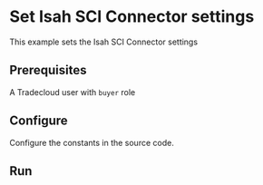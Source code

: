 # Set Isah SCI Connector settings

This example sets the Isah SCI Connector settings

## Prerequisites

A Tradecloud user with `buyer` role

## Configure

Configure the constants in the source code.

## Run

``` shell

```
